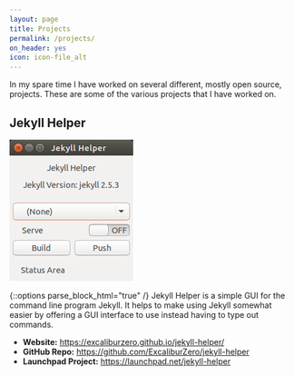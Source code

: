 ```yaml
---
layout: page
title: Projects
permalink: /projects/
on_header: yes
icon: icon-file_alt
---
```

In my spare time I have worked on several different, mostly open source, projects. These are some of the various projects that I have worked on.

## Jekyll Helper
<div class="about-photo-box">
    <img class="about-photo" src="/images/jekyll_helper_screenshot.png" alt="A screenshot of Jekyll Helper" />
</div>

{::options parse_block_html="true" /}
Jekyll Helper is a simple GUI for the command line program Jekyll. It helps to make using Jekyll somewhat easier by offering a GUI interface to use instead having to type out commands.

- **Website:** <https://excaliburzero.github.io/jekyll-helper/>
- **GitHub Repo:** <https://github.com/ExcaliburZero/jekyll-helper>
- **Launchpad Project:** <https://launchpad.net/jekyll-helper>
